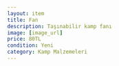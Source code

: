 ```yaml
---
layout: item
title: Fan
description: Taşınabilir kamp fanı
image: [image_url]
price: 80TL
condition: Yeni
category: Kamp Malzemeleri
---
```

